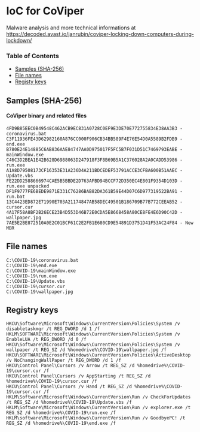 # IoC for CoViper

Malware analysis and more technical informations at <https://decoded.avast.io/janrubin/coviper-locking-down-computers-during-lockdown/>


### Table of Contents
* [Samples (SHA-256)](#samples-sha-256)
* [File names](#file-names)
* [Registy keys](#registry-keys)


## Samples (SHA-256)
#### CoViper binary and related files
```
4FD9B85EEC0B49548C462ACB9EC831A0728C0EF9E3DE70E772755834E38AA3B3 - coronavirus.bat
C3F11936FE43D62982160A876CC000F906CB34BB589F4E76E54D0A5589B2FDB9 - end.exe
B780E24E14885C6AB836AAE84747AA0D975017F5FC5B7F031D51C7469793EABE - mainWindow.exe
C46C3D2BEA1E42B628D6988063D247918F3F8B69B5A1C376028A2A0CADD53986 - run.exe
A1A8D79508173CF16353E31A236D4A211BDCEDEF53791ACCE3CFBA600B51AAEC - Update.vbs
FE22DD2588666974CAE5B5BBDE2D763AFBD94BCCF72D350EC4E801F9354D103D - run.exe unpacked
DF1F9777FE6BEDE9871E331C76286BAB82DA361B59E44D07C6D977319522BA91 - run.bat
13C4423ED872E71990E703A21174847AB58DEC49501B186709B77B772CEEAB52 - cursor.cur
4A17F58A8BF2B26ECE23B4D553D46B72E0CDA5E8668458A80CE8FE4E6D90C42D - wallpaper.jpg
7AE5E2BE872510A0E2C01BCF61C2E2FB1E680CD9E54891D3751D41F53AC24F84 - New MBR
```

## File names
```
C:\COVID-19\coronavirus.bat
C:\COVID-19\end.exe
C:\COVID-19\mainWindow.exe
C:\COVID-19\run.exe
C:\COVID-19\Update.vbs
C:\COVID-19\cursor.cur
C:\COVID-19\wallpaper.jpg
```

## Registry keys
```
HKCU\Software\Microsoft\Windows\CurrentVersion\Policies\System /v disabletaskmgr /t REG_DWORD /d 1 /f
HKLM\SOFTWARE\Microsoft\Windows\CurrentVersion\Policies\System /v EnableLUA /t REG_DWORD /d 0 /f
HKCU\Software\Microsoft\Windows\CurrentVersion\Policies\System /v wallpaper /t REG_SZ /d %homedrive%\COVID-19\wallpaper.jpg /f
HKCU\SOFTWARE\Microsoft\Windows\CurrentVersion\Policies\ActiveDesktop /v NoChangingWallPaper /t REG_DWORD /d 1 /f
HKCU\Control Panel\Cursors /v Arrow /t REG_SZ /d %homedrive%\COVID-19\cursor.cur /f
HKCU\Control Panel\Cursors /v AppStarting /t REG_SZ /d %homedrive%\COVID-19\cursor.cur /f
HKCU\Control Panel\Cursors /v Hand /t REG_SZ /d %homedrive%\COVID-19\cursor.cur /f
HKLM\Software\Microsoft\Windows\CurrentVersion\Run /v CheckForUpdates /t REG_SZ /d %homedrive%\COVID-19\Update.vbs /f
HKLM\Software\Microsoft\Windows\CurrentVersion\Run /v explorer.exe /t REG_SZ /d %homedrive%\COVID-19\run.exe /f
HKLM\software\Microsoft\Windows\CurrentVersion\Run /v GoodbyePC! /t REG_SZ /d %homedrive%\COVID-19\end.exe /f
```
